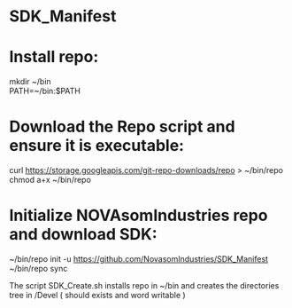 # SDK_Manifest

# Install repo:
mkdir \~/bin<br>
PATH=~/bin:$PATH

# Download the Repo script and ensure it is executable:

curl https://storage.googleapis.com/git-repo-downloads/repo > \~/bin/repo<br>
chmod a+x \~/bin/repo

# Initialize NOVAsomIndustries repo and download SDK:

\~/bin/repo init -u https://github.com/NovasomIndustries/SDK_Manifest<br>
\~/bin/repo sync

The script SDK_Create.sh installs repo in \~/bin and creates the directories tree in /Devel ( should exists and word writable )

